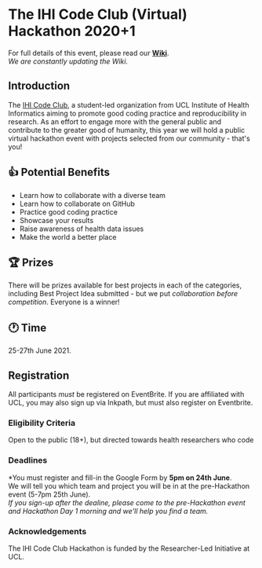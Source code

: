 # The IHI Code Club (Virtual) Hackathon 2020+1

For full details of this event, please read our **[Wiki](https://github.com/IHI-Code-Club/hackathon-2020/wiki)**.     
*We are constantly updating the Wiki.*

## Introduction
The [IHI Code Club](https://ucl-ihi.github.io/CodeClub/introduction.html), a student-led organization from UCL Institute of Health Informatics aiming to promote good coding practice and reproducibility in research.
As an effort to engage more with the general public and contribute to the greater good of humanity, this year we will hold a public virtual hackathon event with projects selected from our community - that's you!


## 👍 Potential Benefits
- Learn how to collaborate with a diverse team
- Learn how to collaborate on GitHub
- Practice good coding practice
- Showcase your results
- Raise awareness of health data issues
- Make the world a better place

## 🏆 Prizes 
There will be prizes available for best projects in each of the categories, including Best Project Idea submitted - but we put _collaboration before competition_. Everyone is a winner!

## 🕐 Time 
25-27th June 2021.   

## Registration
All participants *must* be registered on EventBrite. If you are affiliated with UCL, you may also sign up via Inkpath, but must also register on Eventbrite.   

### Eligibility Criteria
Open to the public (18+), but directed towards health researchers who code   

### Deadlines
*You must register and fill-in the Google Form by **5pm on 24th June**.  
We will tell you which team and project you will be in at the pre-Hackathon event (5-7pm 25th June).   
*If you sign-up after the dealine, please come to the pre-Hackathon event and Hackathon Day 1 morning and we'll help you find a team.*   


### Acknowledgements
The IHI Code Club Hackathon is funded by the Researcher-Led Initiative at UCL.
